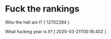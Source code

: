 # Fuck the rankings

Who the hell am I?
{ 12702284 }

What fucking year is it?
[ 2025-03-21T00:16:40Z ]
